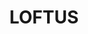 ---
lastmod: '2025-04-06T06:05:20+00:00'
latitude: -34.061753
layout: suburb
longitude: 151.064329
postcode: '2232'
state: NSW
title: LOFTUS
url: /nsw/loftus/
---